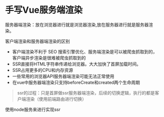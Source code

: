 # 手写Vue服务端渲染

服务器端渲染：放在浏览器进行就是浏览器渲染,放在服务器进行就是服务器渲染。

客户端渲染和服务器端渲染的区别
+ 客户端渲染不利于 SEO 搜索引擎优化、服务端渲染是可以被爬虫抓取到的，客户端异步渲染是很难被爬虫抓取到的
+ SSR直接将HTML字符串传递给浏览器。大大加快了首屏加载时间。
+ SSR占用更多的CPU和内存资源
+ 一些常用的浏览器API服务器端渲染可能无法正常使用
+ 在vue中服务器端渲染只支持beforeCreate和created两个生命周期

> ssr的过程：只是首屏做ssr服务器端渲染，后续的切换逻辑，执行的都是客户端渲染（使用前端路由进行切换）

使用node服务来进行实现ssr